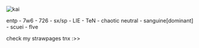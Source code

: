 ![kai](https://static.wikia.nocookie.net/kimi-ga-shine/images/3/34/Kai_blinking_%28no_talking%29.gif/revision/latest/scale-to-width-down/250?cb=20230424132203)

entp - 7w6 - 726 - sx/sp - LIE - TeN - chaotic neutral - sanguine[dominant] - scuei - flve

check my strawpages tnx :>>

